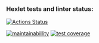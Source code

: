 ### Hexlet tests and linter status:

[![Actions Status](https://github.com/ilya00310/backend-project-46/actions/workflows/hexlet-check.yml/badge.svg)](https://github.com/ilya00310/backend-project-46/actions)

[![maintainabillity](https://api.codeclimate.com/v1/badges/dfc50c2d88cd46d069c1/maintainability)](https://codeclimate.com/github/ilya00310/backend-project-46/maintainability)
[![test coverage](https://api.codeclimate.com/v1/badges/dfc50c2d88cd46d069c1/test_coverage)](https://codeclimate.com/github/ilya00310/test_coverage)

